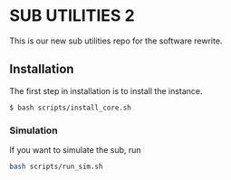 # SUB UTILITIES 2

This is our new sub utilities repo for the software rewrite.

## Installation
The first step in installation is to install the instance.

```$ bash scripts/install_core.sh```

### Simulation
If you want to simulate the sub, run
```bash
bash scripts/run_sim.sh
```